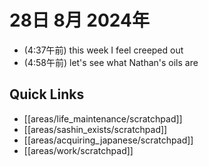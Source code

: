 # 28日 8月 2024年
- (4:37午前) this week I feel creeped out
- (4:58午前) let's see what Nathan's oils are

 



## Quick Links
- [[areas/life_maintenance/scratchpad]]
- [[areas/sashin_exists/scratchpad]]
- [[areas/acquiring_japanese/scratchpad]]
- [[areas/work/scratchpad]]
